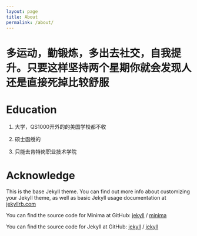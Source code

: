 ```yaml
---
layout: page
title: About
permalink: /about/
---
```

# 多运动，勤锻炼，多出去社交，自我提升。只要这样坚持两个星期你就会发现人还是直接死掉比较舒服

# Education

1. 大学，QS1000开外的的美国学校都不收

2. 硕士函绶的

3. 只能去肯特岗职业技术学院

# Acknowledge

This is the base Jekyll theme. You can find out more info about customizing your Jekyll theme, as well as basic Jekyll usage documentation at [jekyllrb.com](https://jekyllrb.com/)

You can find the source code for Minima at GitHub:
[jekyll][jekyll-organization] /
[minima](https://github.com/jekyll/minima)

You can find the source code for Jekyll at GitHub:
[jekyll][jekyll-organization] /
[jekyll](https://github.com/jekyll/jekyll)


[jekyll-organization]: https://github.com/jekyll
